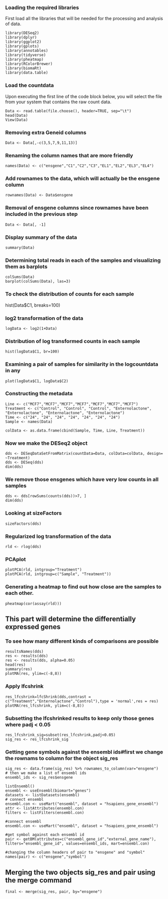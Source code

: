### Loading the required libraries

First load all the libraries that will be needed for the processing and analysis of data.
```
library(DESeq2)
library(dplyr)
library(ggplot2)
library(gplots)
library(annotables)
library(tidyverse)
library(pheatmap)
library(RColorBrewer)
library(biomaRt)
library(data.table)
```
### Load the countdata

Upon executing the first line of the code block below, you will select the file from your system that contains the raw count data. 
```
Data <- read.table(file.choose(), header=TRUE, sep="\t")
head(Data)
View(Data)
```
### Removing extra Geneid columns
```
Data <- Data[,-c(3,5,7,9,11,13)]
```
### Renaming the column names that are more friendly
```
names(Data) <- c("ensgene","C1","C2","C3","EL1","EL2","EL3","EL4")
```

### Add rownames to the data, which will actually be the ensgene column
```
rownames(Data) <- Data$ensgene
```
### Removal of ensgene columns since rownames have been included in the previous step
```
Data <- Data[, -1]
```
### Display summary of the data
```
summary(Data)
```

### Determining total reads in each of the samples and visualizing them as barplots
```
colSums(Data)
barplot(colSums(Data), las=3)
```
### To check the distribution of counts for each sample
hist(Data$C1, breaks=100)

### log2 transformation of the data
```
logData <- log2(1+Data)
```
### Distribution of log transformed counts in each sample
```
hist(logData$C1, br=100)
```
### Examining a pair of samples for similarity in the logcountdata in any 
```
plot(logData$C1, logData$C2)
```

### Constructing the metadata
```
Line <- c("MCF7","MCF7","MCF7","MCF7","MCF7","MCF7","MCF7")
Treatment <- c("Control", "Control", "Control", "Enternolactone", "Enternolactone", "Enternolactone", "Enternolactone")
Time <- c("24", "24", "24", "24", "24", "24", "24")
Sample <- names(Data)

colData <- as.data.frame(cbind(Sample, Time, Line, Treatment))
```
### Now we make the DESeq2 object
```
dds <- DESeqDataSetFromMatrix(countData=Data, colData=colData, design= ~Treatment)
dds <- DESeq(dds)
dim(dds)
```
### We remove those ensgenes which have very low counts in all samples
```
dds <- dds[rowSums(counts(dds))>7, ]
dim(dds)
```
### Looking at sizeFactors
```
sizeFactors(dds)
```
### Regularized log transformation of the data
```
rld <- rlog(dds)
```
### PCAplot
```
plotPCA(rld, intgroup="Treatment")
plotPCA(rld, intgroup=c("Sample", "Treatment"))
```
### Generating a heatmap to find out how close are the samples to each other.
```
pheatmap(cor(assay(rld)))
```
## This part will determine the differentially expressed genes

### To see how many different kinds of comparisons are possible
```
resultsNames(dds)
res <- results(dds)
res <- results(dds, alpha=0.05)
head(res)
summary(res)
plotMA(res, ylim=c(-8,8))
```
### Apply lfcshrink
```
res_lfcshrink=lfcShrink(dds,contrast = c("Treatment","Enternolactone","Control"),type = 'normal',res = res)
plotMA(res_lfcshrink, ylim=c(-8,8))
```
### Subsetting the lfcshrinked results to keep only those genes where padj < 0.05
```
res_lfcshrink_sig=subset(res_lfcshrink,padj<0.05)
sig_res <- res_lfcshrink_sig
```
### Getting gene symbols against the ensembl ids#first we change the rownams to column for the object sig_res
```
sig_res <- data.frame(sig_res) %>% rownames_to_column(var="ensgene")
# then we make a list of ensembl ids
ensembl_ids <- sig_res$ensgene

listEnsembl()
ensembl <- useEnsembl(biomart="genes")
datasets <- listDatasets(ensembl)
# connect ensembl
ensembl.con <- useMart("ensembl", dataset = "hsapiens_gene_ensembl")
attr <- listAttributes(ensembl.con)
filters <- listFilters(ensembl.con)

#connect ensembl
ensembl.con <- useMart("ensembl", dataset = "hsapiens_gene_ensembl")

#get symbol against each ensembl id
pair <- getBM(attributes=c("ensembl_gene_id","external_gene_name"), filters="ensembl_gene_id", values=ensembl_ids, mart=ensembl.con)

#changing the column headers of pair to "ensgene" and "symbol"
names(pair) <- c("ensgene","symbol")
```
## Merging the two objects sig_res and pair using the merge command
```
final <- merge(sig_res, pair, by="ensgene")
```

